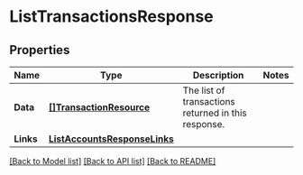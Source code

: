 # ListTransactionsResponse

## Properties

Name | Type | Description | Notes
------------ | ------------- | ------------- | -------------
**Data** | [**[]TransactionResource**](TransactionResource.md) | The list of transactions returned in this response.  | 
**Links** | [**ListAccountsResponseLinks**](ListAccountsResponse_links.md) |  | 

[[Back to Model list]](../README.md#documentation-for-models) [[Back to API list]](../README.md#documentation-for-api-endpoints) [[Back to README]](../README.md)


